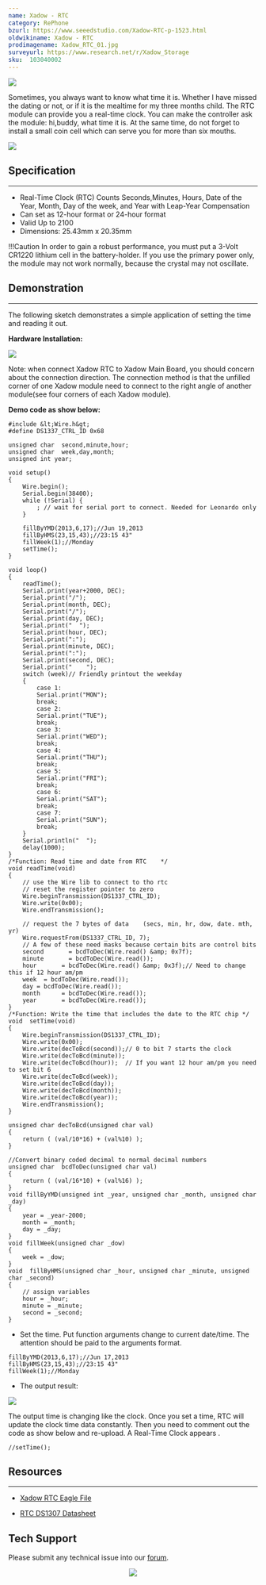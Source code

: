 ```yaml
---
name: Xadow - RTC
category: RePhone
bzurl: https://www.seeedstudio.com/Xadow-RTC-p-1523.html
oldwikiname: Xadow - RTC
prodimagename: Xadow_RTC_01.jpg
surveyurl: https://www.research.net/r/Xadow_Storage
sku:  103040002
---
```


![](https://github.com/SeeedDocument/Xadow_RTC/raw/master/img/Xadow_RTC_01.jpg)

Sometimes, you always want to know what time it is. Whether I have missed the dating or not, or if it is the mealtime for my three months child. The RTC module can provide you a real-time clock. You can make the controller ask the module: hi,buddy, what time it is. At the same time, do not forget to install a small coin cell which can serve you for more than six mouths.

[![](https://github.com/SeeedDocument/Seeed-WiKi/raw/master/docs/images/300px-Get_One_Now_Banner-ragular.png)](https://www.seeedstudio.com/Xadow-RTC-p-1523.html)

##  Specification
---
*   Real-Time Clock (RTC) Counts Seconds,Minutes, Hours, Date of the Year, Month, Day of the week, and Year with Leap-Year Compensation
*   Can set as 12-hour format or 24-hour format
*   Valid Up to 2100
*   Dimensions: 25.43mm x 20.35mm

!!!Caution
    In order to gain a robust performance, you must put a 3-Volt CR1220 lithium cell in the battery-holder. If you use the primary power only, the module may not work normally, because the crystal may not oscillate.

##  Demonstration
---
The following sketch demonstrates a simple application of setting the time and reading it out.

**Hardware Installation:**

![](https://github.com/SeeedDocument/Xadow_RTC/raw/master/img/XadwoRTC.jpg)

Note: when connect Xadow RTC to Xadow Main Board, you should concern about the connection direction. The connection method is that the unfilled corner of one Xadow module need to connect to the right angle of another module(see four corners of each Xadow module).

**Demo code as show below:**

```
#include &lt;Wire.h&gt;
#define DS1337_CTRL_ID 0x68

unsigned char  second,minute,hour;
unsigned char  week,day,month;
unsigned int year;

void setup()
{
    Wire.begin();
    Serial.begin(38400);
    while (!Serial) {
        ; // wait for serial port to connect. Needed for Leonardo only
    }

    fillByYMD(2013,6,17);//Jun 19,2013
    fillByHMS(23,15,43);//23:15 43"
    fillWeek(1);//Monday
    setTime();
}

void loop()
{
    readTime();
    Serial.print(year+2000, DEC);
    Serial.print("/");
    Serial.print(month, DEC);
    Serial.print("/");
    Serial.print(day, DEC);
    Serial.print("  ");
    Serial.print(hour, DEC);
    Serial.print(":");
    Serial.print(minute, DEC);
    Serial.print(":");
    Serial.print(second, DEC);
    Serial.print("    ");
    switch (week)// Friendly printout the weekday
    {
        case 1:
        Serial.print("MON");
        break;
        case 2:
        Serial.print("TUE");
        break;
        case 3:
        Serial.print("WED");
        break;
        case 4:
        Serial.print("THU");
        break;
        case 5:
        Serial.print("FRI");
        break;
        case 6:
        Serial.print("SAT");
        break;
        case 7:
        Serial.print("SUN");
        break;
    }
    Serial.println("  ");
    delay(1000);
}
/*Function: Read time and date from RTC    */
void readTime(void)
{
    // use the Wire lib to connect to tho rtc
    // reset the register pointer to zero
    Wire.beginTransmission(DS1337_CTRL_ID);
    Wire.write(0x00);
    Wire.endTransmission();

    // request the 7 bytes of data    (secs, min, hr, dow, date. mth, yr)
    Wire.requestFrom(DS1337_CTRL_ID, 7);
    // A few of these need masks because certain bits are control bits
    second       = bcdToDec(Wire.read() &amp; 0x7f);
    minute       = bcdToDec(Wire.read());
    hour       = bcdToDec(Wire.read() &amp; 0x3f);// Need to change this if 12 hour am/pm
    week  = bcdToDec(Wire.read());
    day = bcdToDec(Wire.read());
    month      = bcdToDec(Wire.read());
    year       = bcdToDec(Wire.read());
}
/*Function: Write the time that includes the date to the RTC chip */
void  setTime(void)
{
    Wire.beginTransmission(DS1337_CTRL_ID);
    Wire.write(0x00);
    Wire.write(decToBcd(second));// 0 to bit 7 starts the clock
    Wire.write(decToBcd(minute));
    Wire.write(decToBcd(hour));  // If you want 12 hour am/pm you need to set bit 6
    Wire.write(decToBcd(week));
    Wire.write(decToBcd(day));
    Wire.write(decToBcd(month));
    Wire.write(decToBcd(year));
    Wire.endTransmission();
}

unsigned char decToBcd(unsigned char val)
{
    return ( (val/10*16) + (val%10) );
}

//Convert binary coded decimal to normal decimal numbers
unsigned char  bcdToDec(unsigned char val)
{
    return ( (val/16*10) + (val%16) );
}
void fillByYMD(unsigned int _year, unsigned char _month, unsigned char _day)
{
    year = _year-2000;
    month = _month;
    day = _day;
}
void fillWeek(unsigned char _dow)
{
    week = _dow;
}
void  fillByHMS(unsigned char _hour, unsigned char _minute, unsigned char _second)
{
    // assign variables
    hour = _hour;
    minute = _minute;
    second = _second;
}
```

*   Set the time. Put function arguments change to current date/time. The attention should be paid to the arguments format.
```
fillByYMD(2013,6,17);//Jun 17,2013
fillByHMS(23,15,43);//23:15 43"
fillWeek(1);//Monday
```
*   The output result:

![](https://github.com/SeeedDocument/Xadow_RTC/raw/master/img/Xadow-RTC_Result.jpg)

The output time is changing like the clock. Once you set a time, RTC will update the clock time data constantly. Then you need to comment out the code as show below and re-upload. A Real-Time Clock appears .
```
//setTime();
```

##   Resources
---
*   [Xadow RTC Eagle File](https://github.com/SeeedDocument/Xadow_RTC/raw/master/res/Xadow_RTC.zip)

*   [RTC DS1307 Datasheet](https://github.com/SeeedDocument/Xadow_RTC/raw/master/res/DS1307.pdf)

## Tech Support
Please submit any technical issue into our [forum](http://forum.seeedstudio.com/). <br /><p style="text-align:center"><a href="https://www.seeedstudio.com/act-4.html" target="_blank"><img src="https://github.com/SeeedDocument/Wiki_Banner/raw/master/new_product.jpg" /></a></p>